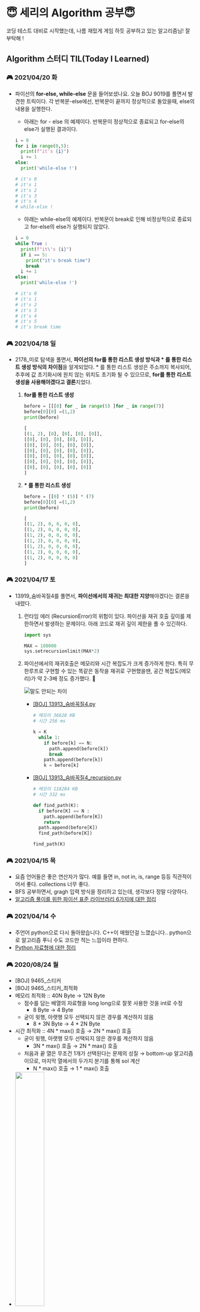 # 😇 세리의 Algorithm 공부😇

코딩 테스트 대비로 시작했는데, 나름 재밌게 게임 하듯 공부하고 있는 알고리즘님! 잘 부탁해 !

## Algorithm 스터디 TIL(Today I Learned)

### 🎮 2021/04/20 화

- 파이선의 **for-else, while-else** 문을 들어보셨나요. 오늘 BOJ 9019를 풀면서 발견한 트릭이다. 각 반복문-else에선, 반복문이 끝까지 정상적으로 돌았을때, else의 내용을 실행한다. 

  - 아래는 for - else 의 예제이다. 반복문이 정상적으로 종료되고 for-else의 else가 실행된 결과이다. 

  ```python
  i = 0
  for i in range(0,5):
    print(f"it's {i}")
    i += 1
  else:
    print('while-else !')
  
  # it's 0
  # it's 1
  # it's 2
  # it's 3
  # it's 4
  # while-else !
  
  
  ```

  - 아래는 while-else의 예제이다. 반복문이 break로 인해 비정상적으로 종료되고 for-else의 else가 실행되지 않았다.

  ```python
  i = 0
  while True :
    print(f"it\'s {i}")
    if i == 5:
      print("it's break time")
      break
    i += 1
  else:
    print('while-else !')
  
  # it's 0
  # it's 1
  # it's 2
  # it's 3
  # it's 4
  # it's 5
  # it's break time
  
  ```

  



### 🎮 2021/04/18 일

- 2178_미로 탐색을 풀면서, **파이선의 for를 통한 리스트 생성 방식과 * 를 통한 리스트 생성 방식의 차이점**을 알게되었다. * 를 통한 리스트 생성은 주소까지 복사되어, 추후에 값 초기화시에 원치 않는 위치도 초기화 될 수 있으므로, **for를 통한 리스트 생성을 사용해야겠다고 결론**지었다.
    1. **for를 통한 리스트 생성**

        ```python
        before = [[[0] for _ in range(5) ]for _ in range(7)] 
        before[0][0] =(1,2)
        print(before)
        ```

        ```python
        [
        [(1, 2), [0], [0], [0], [0]], 
        [[0], [0], [0], [0], [0]], 
        [[0], [0], [0], [0], [0]], 
        [[0], [0], [0], [0], [0]], 
        [[0], [0], [0], [0], [0]], 
        [[0], [0], [0], [0], [0]], 
        [[0], [0], [0], [0], [0]]
        ]
        ```

    2. **\* 를 통한 리스트 생성**

        ```python
        before = [[0] * (5)] * (7)
        before[0][0] =(1,2)
        print(before)
        ```

        ```python
        [
        [(1, 2), 0, 0, 0, 0], 
        [(1, 2), 0, 0, 0, 0], 
        [(1, 2), 0, 0, 0, 0], 
        [(1, 2), 0, 0, 0, 0], 
        [(1, 2), 0, 0, 0, 0], 
        [(1, 2), 0, 0, 0, 0], 
        [(1, 2), 0, 0, 0, 0]
        ]
        ```
### 🎮 2021/04/17 토

- 13919_숨바꼭질4를 풀면서, **파이선에서의 재귀는 최대한 지양**해야겠다는 결론을 내렸다.
    1. 런타임 에러 (RecursionError)의 위험이 있다. 파이선을 재귀 호출 깊이를 제한하면서 발생하는 문제이다. 아래 코드로 재귀 깊이 제한을 풀 수 있긴하다. 

        ```python
        import sys

        MAX = 100000
        sys.setrecursionlimit(MAX*2)
        ```

    2. 파이선에서의 재귀호출은 메모리와 시간 복잡도가 크게 증가하게 한다. 특히 무한루프로 구현할 수 있는 똑같은 동작을 재귀로 구현했을땐, 공간 복잡도(메모리)가 약 2-3배 정도 증가했다. 🥲 

        ![말도 안되는 차이](https://user-images.githubusercontent.com/59532818/115101542-0eed6000-9f80-11eb-92c1-57e4af210fbb.png)
        
        - [[BOJ] 13913_숨바꼭질4.py](https://github.com/sery270/Algorithm/commit/6e91fad2a5a5ccae10fb38d410bfe4cf13a86aee)

            ```python
            # 메모리 36628 KB
            # 시간 256 ms

            k = K
              while 1:
                if before[k] == N:
                  path.append(before[k])
                  break
                path.append(before[k])
                k = before[k]
            ```
        - [[BOJ] 13913_숨바꼭질4_recursion.py](https://github.com/sery270/Algorithm/commit/aae2502d9720b08c64a1b6a30dcf53eca81b021e)
            ```python
            # 메모리 118284 KB
            # 시간 332 ms

            def find_path(K):
              if before[K] == N :
                path.append(before[K])
                return
              path.append(before[K])
              find_path(before[K])

            find_path(K)
            ```

### 🎮 2021/04/15 목
- 요즘 언어들은 좋은 연산자가 많다. 예를 들면 in, not in, is, range 등등 직관적이어서 좋다. collections 너무 좋다.
- BFS 공부하면서, gragh 입력 방식을 정리하고 있는데, 생각보다 정말 다양하다. 
- [알고리즘 풀이를 위한 파이선 표준 라이브러리 6가지에 대한 정리](https://github.com/sery270/Algorithm/blob/master/Docs/%ED%8C%8C%EC%9D%B4%EC%84%A0%20%ED%91%9C%EC%A4%80%20%EB%9D%BC%EC%9D%B4%EB%B8%8C%EB%9F%AC%EB%A6%AC%206%EA%B0%80%EC%A7%80.md)


### 🎮 2021/04/14 수
- 주언어 python으로 다시 돌아왔습니다. C++이 매웠던걸 느꼈습니다.. python으로 알고리즘 푸니 수도 코드만 적는 느낌이라 편하다.
- [Python 자료형에 대한 정리](https://github.com/sery270/Algorithm/blob/master/Docs/%ED%8C%8C%EC%9D%B4%EC%84%A0%20%EC%9E%90%EB%A3%8C%ED%98%95.md)

### 🎮 2020/08/24 월

- [BOJ] 9465_스티커
- [BOJ] 9465_스티커_최적화
- 메모리 최적화 :: 40N Byte → 12N Byte
    - 점수를 담는 배열의 자료형을 long long으로 잘못 사용한 것을 int로 수정
        - 8 Byte → 4 Byte
    - 굳이 윗행, 아랫행 모두 선택되지 않은 경우를 계산하지 않음
        - 8 * 3N Byte → 4 * 2N Byte
- 시간 최적화 :: 4N * max() 호출 → 2N * max() 호출
    - 굳이 윗행, 아랫행 모두 선택되지 않은 경우를 계산하지 않음
        - 3N * max() 호출 → 2N * max() 호출
    - 처음과 끝 열은 무조건 1개가 선택된다는 문제의 성질 → bottom-up 알고리즘이므로, 마지막 열에서의 두가지 분기를 통해 sol 계산
        - N * max() 호출 → 1 * max() 호출
- <img src="https://user-images.githubusercontent.com/59532818/91048122-21fc9a00-e656-11ea-908c-1f05c9e18162.png" width="40%">
- <img src="https://user-images.githubusercontent.com/59532818/91048133-25902100-e656-11ea-96d6-c165a6248743.png" width="40%">



## Algorithm 스터디 conventions

### commit convention

> [BOJ] 9465_스티커

> [PG] k번째 큰수 

> [DOCS] - readme, wiki 작성한 경우

> [CHORE] - 동작에 영향을 주는 코드 변경 없는 변경사항 (주석, 정렬 등등)

> [NOTE] - 알고리즘 노트, 알고리즘 템플릿 작성 

<br/>

### foldering

> BruteForce : 완전탐색

[BruteForce에 대해 공부하고 정리한 WIKI](https://github.com/sery270/Algorithm/wiki/🔵-brute-force)

> DP : 다이나믹 프로그래밍

[DP에 대해 공부하고 정리한 WIKI](https://github.com/sery270/Algorithm/wiki/🤢-Dynamic-Programing-(DP))

> DataStructure : 자료구조

[자료구조에 대해 공부하고 정리한 WIKI](https://github.com/sery270/Algorithm/wiki/🔶Data-Structure)

> Greedy : 탐욕법

Greedy 알고리즘에 대해 공부하고 정리한 WIKI

> I:O : 입출력, 문자열

[입출력에 대해 공부하고 정리한 WIKI](https://github.com/sery270/Algorithm/wiki/🟥-I,-O-(입출력))

<br/>



